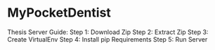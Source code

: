 # MyPocketDentist
Thesis
Server Guide:
Step 1: Download Zip
Step 2: Extract Zip
Step 3: Create VirtualEnv
Step 4: Install pip Requirements
Step 5: Run Server
